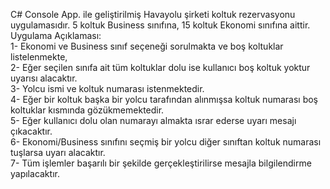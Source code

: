 C# Console App. ile geliştirilmiş Havayolu şirketi koltuk rezervasyonu uygulamasıdır. 5 koltuk Business sınıfına, 15 koltuk Ekonomi sınıfına aittir.
Uygulama Açıklaması: <br />
1- Ekonomi ve Business sınıf seçeneği sorulmakta ve boş koltuklar listelenmekte,<br />
2- Eğer seçilen sınıfa ait tüm koltuklar dolu ise kullanıcı boş koltuk yoktur uyarısı alacaktır.<br />
3- Yolcu ismi ve koltuk numarası istenmektedir.<br />
4- Eğer bir koltuk başka bir yolcu tarafından alınmışsa koltuk numarası boş koltuklar kısmında gözükmemektedir.<br />
5- Eğer kullanıcı dolu olan numarayı almakta ısrar ederse uyarı mesajı çıkacaktır.<br />
6- Ekonomi/Business sınıfını seçmiş bir yolcu diğer sınıftan koltuk numarası tuşlarsa uyarı alacaktır.<br />
7- Tüm işlemler başarılı bir şekilde gerçekleştirilirse mesajla bilgilendirme yapılacaktır.<br />
